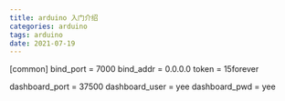 ```yaml
---
title: arduino 入门介绍
categories: arduino
tags: arduino
date: 2021-07-19
---
```



[common]
bind_port = 7000
bind_addr = 0.0.0.0
token = 15forever

dashboard_port = 37500
dashboard_user = yee
dashboard_pwd = yee
